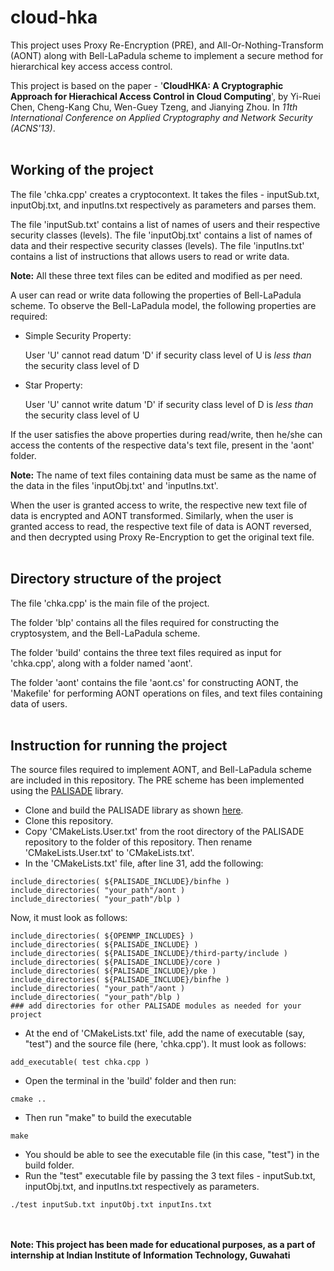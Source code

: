 # cloud-hka
This project uses Proxy Re-Encryption (PRE), and All-Or-Nothing-Transform (AONT) along with Bell-LaPadula scheme to implement a secure method for hierarchical key access access control.

This project is based on the paper - '**CloudHKA: A Cryptographic Approach for Hierachical Access Control in Cloud Computing**', by Yi-Ruei Chen, Cheng-Kang Chu, Wen-Guey Tzeng, and Jianying Zhou. In *11th International Conference on Applied Cryptography and Network Security (ACNS'13)*.
<br/><br/>
## Working of the project
The file 'chka.cpp' creates a cryptocontext. It takes the files - inputSub.txt, inputObj.txt, and inputIns.txt respectively as parameters and parses them.

The file 'inputSub.txt' contains a list of names of users and their respective security classes (levels).
The file 'inputObj.txt' contains a list of names of data and their respective security classes (levels).
The file 'inputIns.txt' contains a list of instructions that allows users to read or write data.

**Note:** All these three text files can be edited and modified as per need.

A user can read or write data following the properties of Bell-LaPadula scheme. To observe the Bell-LaPadula model, the following properties are required:
- Simple Security Property:
  
  User 'U' cannot read datum 'D' if security class level of U is *less than* the security class level of D
- Star Property:
  
  User 'U' cannot write datum 'D' if security class level of D is *less than* the security class level of U

If the user satisfies the above properties during read/write, then he/she can access the contents of the respective data's text file, present in the 'aont' folder.

**Note:** The name of text files containing data must be same as the name of the data in the files 'inputObj.txt' and 'inputIns.txt'.

When the user is granted access to write, the respective new text file of data is encrypted and AONT transformed.
Similarly, when the user is granted access to read, the respective text file of data is AONT reversed, and then decrypted using Proxy Re-Encryption to get the original text file.<br/><br/>
## Directory structure of the project
The file 'chka.cpp' is the main file of the project. 

The folder 'blp' contains all the files required for constructing the cryptosystem, and the Bell-LaPadula scheme.

The folder 'build' contains the three text files required as input for 'chka.cpp', along with a folder named 'aont'.

The folder 'aont' contains the file 'aont.cs' for constructing AONT, the 'Makefile' for performing AONT operations on files, and text files containing data of users.
<br/><br/>
## Instruction for running the project
The source files required to implement AONT, and Bell-LaPadula scheme are included in this repository. The PRE scheme has been implemented using the [PALISADE](https://gitlab.com/palisade/palisade-release) library.

* Clone and build the PALISADE library as shown [here](https://gitlab.com/palisade/palisade-release/-/wikis/Instructions-for-building-PALISADE-in-Linux).
* Clone this repository.
* Copy 'CMakeLists.User.txt' from the root directory of the PALISADE repository to the folder of this repository. Then rename 'CMakeLists.User.txt' to 'CMakeLists.txt'.
* In the 'CMakeLists.txt' file, after line 31, add the following:
```
include_directories( ${PALISADE_INCLUDE}/binfhe )
include_directories( "your_path"/aont )
include_directories( "your_path"/blp )
```
Now, it must look as follows:
```
include_directories( ${OPENMP_INCLUDES} )
include_directories( ${PALISADE_INCLUDE} )
include_directories( ${PALISADE_INCLUDE}/third-party/include )
include_directories( ${PALISADE_INCLUDE}/core )
include_directories( ${PALISADE_INCLUDE}/pke )
include_directories( ${PALISADE_INCLUDE}/binfhe )
include_directories( "your_path"/aont )
include_directories( "your_path"/blp )
### add directories for other PALISADE modules as needed for your project
```
* At the end of 'CMakeLists.txt' file, add the name of executable (say, "test") and the source file (here, 'chka.cpp'). It must look as follows:
```
add_executable( test chka.cpp )
```
* Open the terminal in the 'build' folder and then run:
```
cmake ..
```
* Then run "make" to build the executable
```
make
```
* You should be able to see the executable file (in this case, "test") in the build folder.
* Run the "test" executable file by passing the 3 text files - inputSub.txt, inputObj.txt, and inputIns.txt respectively as parameters.
```
./test inputSub.txt inputObj.txt inputIns.txt
```
<br/><br/>
**Note: This project has been made for educational purposes, as a part of internship at Indian Institute of Information Technology, Guwahati**
